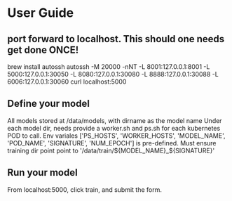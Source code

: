 # User Guide

## port forward to localhost. This should one needs get done ONCE!
brew install autossh
autossh -M 20000    -nNT -L 8001:127.0.0.1:8001 -L 5000:127.0.0.1:30050 -L 8080:127.0.0.1:30080 -L 8888:127.0.0.1:30088 -L 6006:127.0.0.1:30060
curl localhost:5000

## Define your model
All models stored at /data/models, with dirname as the model name
Under each model dir, needs provide a worker.sh and ps.sh for each kubernetes POD to call.
Env variales ['PS_HOSTS', 'WORKER_HOSTS', 'MODEL_NAME', 'POD_NAME', 'SIGNATURE', 'NUM_EPOCH'] is pre-defined.
Must ensure training dir point point to '/data/train/${MODEL_NAME}_${SIGNATURE}'

## Run your model
From localhost:5000, click train, and submit the form.
